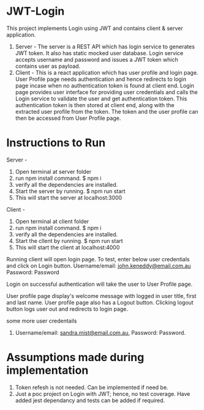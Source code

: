 # JWT-Login
This project implements Login using JWT and contains client & server application. 
1. Server - The server is a REST API which has login service to generates JWT token. It also has static mocked user database. 
         Login service accepts username and password and issues a JWT token which contains user as payload.
2. Client - This is a react application which has user profile and login page. User Profile page needs authentication 
         and hence redirects to login page incase when no authentication token is found at client end. 
         Login page provides user interface for providing user credentials and calls the Login service to validate the user 
         and get authentication token. This authentication token is then stored at client end, along with the extracted user 
         profile from the token. The token and the user profile can then be accessed from User Profile page.
         
         
# Instructions to Run
Server -
 1. Open terminal at server folder
 2. run npm install command. $ npm i
 3. verify all the dependencies are installed.
 3. Start the server by running. $ npm run start
 4. This will start the server at localhost:3000
 
 Client - 
 1. Open terminal at client folder
 2. run npm install command. $ npm i
 3. verify all the dependencies are installed.
 3. Start the cllent by running. $ npm run start
 4. This will start the client at localhost:4000
 
 Running client will open login page. To test, enter below user credentials and click on Login button.
 Username/email: john.keneddy@email.com.au
 Password: Password
 
 Login on successful authentication will take the user to User Profile page. 
 
 User profile page display's welcome message with logged in user title, first and last name.
 User profile page also has a Logout button. Clicking logout button logs user out and redirects to login page.
 
 some more user credentails
 1. Username/email: sandra.mist@email.com.au, Password: Password.

# Assumptions made during implementation
1. Token refesh is not needed. Can be implemented if need be.
2. Just a poc project on Login with JWT; hence, no test coverage. Have added jest dependancy and tests can be added if required.
